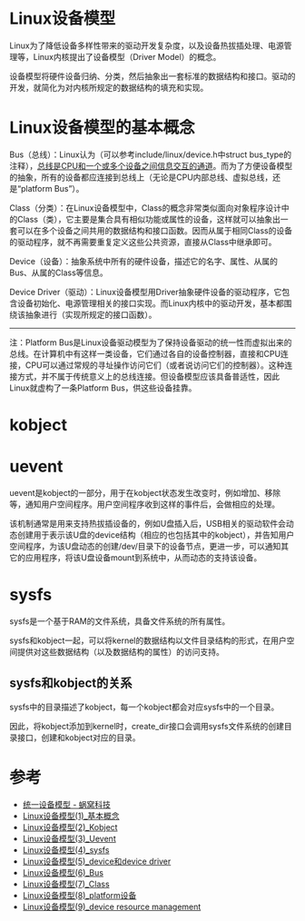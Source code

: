 # Linux设备模型
Linux为了降低设备多样性带来的驱动开发复杂度，以及设备热拔插处理、电源管理等，Linux内核提出了设备模型（Driver Model）的概念。

设备模型将硬件设备归纳、分类，然后抽象出一套标准的数据结构和接口。驱动的开发，就简化为对内核所规定的数据结构的填充和实现。

# Linux设备模型的基本概念
Bus（总线）：Linux认为（可以参考include/linux/device.h中struct bus_type的注释），<u>总线是CPU和一个或多个设备之间信息交互的通道</u>。而为了方便设备模型的抽象，所有的设备都应连接到总线上（无论是CPU内部总线、虚拟总线，还是“platform Bus”）。

Class（分类）：在Linux设备模型中，Class的概念非常类似面向对象程序设计中的Class（类），它主要是集合具有相似功能或属性的设备，这样就可以抽象出一套可以在多个设备之间共用的数据结构和接口函数。因而从属于相同Class的设备的驱动程序，就不再需要重复定义这些公共资源，直接从Class中继承即可。

Device（设备）：抽象系统中所有的硬件设备，描述它的名字、属性、从属的Bus、从属的Class等信息。

Device Driver（驱动）：Linux设备模型用Driver抽象硬件设备的驱动程序，它包含设备初始化、电源管理相关的接口实现。而Linux内核中的驱动开发，基本都围绕该抽象进行（实现所规定的接口函数）。

---
注：Platform Bus是Linux设备驱动模型为了保持设备驱动的统一性而虚拟出来的总线。在计算机中有这样一类设备，它们通过各自的设备控制器，直接和CPU连接，CPU可以通过常规的寻址操作访问它们（或者说访问它们的控制器）。这种连接方式，并不属于传统意义上的总线连接。但设备模型应该具备普适性，因此Linux就虚构了一条Platform Bus，供这些设备挂靠。

# kobject

# uevent
uevent是kobject的一部分，用于在kobject状态发生改变时，例如增加、移除等，通知用户空间程序。用户空间程序收到这样的事件后，会做相应的处理。

该机制通常是用来支持热拔插设备的，例如U盘插入后，USB相关的驱动软件会动态创建用于表示该U盘的device结构（相应的也包括其中的kobject），并告知用户空间程序，为该U盘动态的创建/dev/目录下的设备节点，更进一步，可以通知其它的应用程序，将该U盘设备mount到系统中，从而动态的支持该设备。

# sysfs
sysfs是一个基于RAM的文件系统，具备文件系统的所有属性。

sysfs和kobject一起，可以将kernel的数据结构以文件目录结构的形式，在用户空间提供对这些数据结构（以及数据结构的属性）的访问支持。

## sysfs和kobject的关系
sysfs中的目录描述了kobject，每一个kobject都会对应sysfs中的一个目录。

因此，将kobject添加到kernel时，create_dir接口会调用sysfs文件系统的创建目录接口，创建和kobject对应的目录。

# 参考
 * [统一设备模型 - 蜗窝科技](http://www.wowotech.net/sort/device_model)
 * [Linux设备模型(1)_基本概念](http://www.wowotech.net/device_model/13.html)
 * [Linux设备模型(2)_Kobject](http://www.wowotech.net/device_model/kobject.html)
 * [Linux设备模型(3)_Uevent](http://www.wowotech.net/linux_kenrel/uevent.html)
 * [Linux设备模型(4)_sysfs](http://www.wowotech.net/linux_kenrel/dm_sysfs.html)
 * [Linux设备模型(5)_device和device driver](http://www.wowotech.net/linux_kenrel/device_and_driver.html)
 * [Linux设备模型(6)_Bus](http://www.wowotech.net/linux_kenrel/bus.html)
 * [Linux设备模型(7)_Class](http://www.wowotech.net/linux_kenrel/class.html)
 * [Linux设备模型(8)_platform设备](http://www.wowotech.net/linux_kenrel/platform_device.html)
 * [Linux设备模型(9)_device resource management](http://www.wowotech.net/linux_kenrel/device_resource_management.html)
